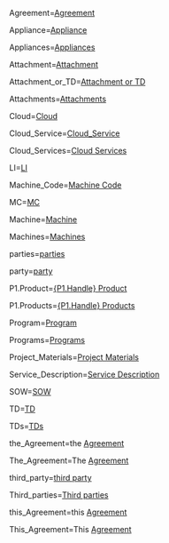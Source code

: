 Agreement=<a href='#_Agreement.Sec' class='definedterm'>Agreement</a>

Appliance=<a href='#_Appliances.Sec' class='definedterm'>Appliance</a>

Appliances=<a href='#_Appliances.Sec' class='definedterm'>Appliances</a>

Attachment=<a href='#_Attachment.Sec' class='definedterm'>Attachment</a>

Attachment_or_TD=<a href='#_Attachment_or_TD.Sec' class='definedterm'>Attachment or TD</a>

Attachments=<a href='#_Attachments.Sec' class='definedterm'>Attachments</a>

Cloud=<a href='#_Cloud.Sec' class='definedterm'>Cloud</a>

Cloud_Service=<a href='#_Cloud_Service.Sec' class='definedterm'>Cloud_Service</a>

Cloud_Services=<a href='#_Cloud_Services.Sec' class='definedterm'>Cloud Services</a>

LI=<a href='#_LI.Sec' class='definedterm'>LI</a>

Machine_Code=<a href='#_Machine_Code.Sec' class='definedterm'>Machine Code</a>

MC=<a href='#_Machines.Sec' class='definedterm'>MC</a>

Machine=<a href='#_Machines.Sec' class='definedterm'>Machine</a>

Machines=<a href='#_Machines.Sec' class='definedterm'>Machines</a>

parties=<a href='#_parties.Sec' class='definedterm'>parties</a>

party=<a href='#_party.Sec' class='definedterm'>party</a>

P1.Product=<a href='#P1.Products.Sec' class='definedterm'>{P1.Handle} Product</a>

P1.Products=<a href='#P1.Products.Sec' class='definedterm'>{P1.Handle} Products</a>

Program=<a href="#1.Sec" class='definedterm'>Program</a>

Programs=<a href='#_Programs.Sec' class='definedterm'>Programs</a>

Project_Materials=<a href='#_Project_Materials.Sec' class='definedterm'>Project Materials</a>

Service_Description=<a href='#_Service_Description.Sec' class='definedterm'>Service Description</a>

SOW=<a href='#_SOW.Sec' class='definedterm'>SOW</a>

TD=<a href='#_TD.Sec' class='definedterm'>TD</a>

TDs=<a href='#_TDs.Sec' class='definedterm'>TDs</a>

the_Agreement=the <a href='#_the_Agreement.Sec' class='definedterm'>Agreement</a>

The_Agreement=The <a href='#_the_Agreement.Sec' class='definedterm'>Agreement</a>

third_party=<a href='#_third_party.Sec' class='definedterm'>third party</a>

Third_parties=<a href='#_third_party.Sec' class='definedterm'>Third parties</a>

this_Agreement=this <a href='#_this_Agreement.Sec' class='definedterm'>Agreement</a>  

This_Agreement=This <a href='#_this_Agreement.Sec' class='definedterm'>Agreement</a>